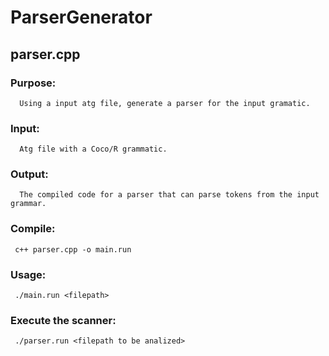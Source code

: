# ParserGenerator

## parser.cpp
### Purpose:
      Using a input atg file, generate a parser for the input gramatic. 
 
### Input:
      Atg file with a Coco/R grammatic.  
 
### Output:
      The compiled code for a parser that can parse tokens from the input grammar. 
      
### Compile:  
     c++ parser.cpp -o main.run
  
### Usage:
     ./main.run <filepath>
 
### Execute the scanner:
     ./parser.run <filepath to be analized>
